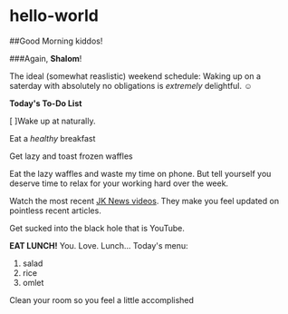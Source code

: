 # hello-world
##Good Morning kiddos!

###Again, **Shalom**!

The ideal (somewhat reaslistic) weekend schedule: Waking up on a saterday with absolutely no obligations is _extremely_ delightful. 
:relaxed:

**Today's To-Do List**

 [ ]Wake up at naturally.

Eat a _healthy_ breakfast 

Get lazy and toast frozen waffles

Eat the lazy waffles and waste my time on phone. But tell yourself you deserve time to relax for your working hard over the week. 

Watch the most recent [JK News videos](https://www.youtube.com/channel/UCfPhyExfcaqJBKc3HO3cNBw). They make you feel updated on pointless recent articles.

Get sucked into the black hole that is YouTube.  

**EAT LUNCH!** You. Love. Lunch... Today's menu:

1. salad
2. rice
3. omlet

Clean your room so you feel a little accomplished


